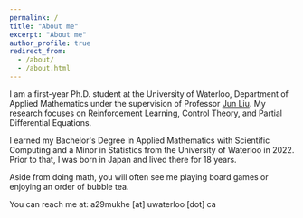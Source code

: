 ```yaml
---
permalink: /
title: "About me"
excerpt: "About me"
author_profile: true
redirect_from: 
  - /about/
  - /about.html
---
```


I am a first-year Ph.D. student at the University of Waterloo, Department of Applied Mathematics under the supervision of Professor [Jun Liu](https://uwaterloo.ca/applied-mathematics/people-profiles/jun-liu). My research focuses on Reinforcement Learning, Control Theory, and Partial Differential Equations.

I earned my Bachelor's Degree in Applied Mathematics with Scientific Computing and a Minor in Statistics from the University of Waterloo in 2022. Prior to that, I was born in Japan and lived there for 18 years.

Aside from doing math, you will often see me playing board games or enjoying an order of bubble tea. 

You can reach me at: a29mukhe [at] uwaterloo [dot] ca